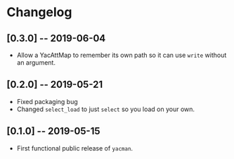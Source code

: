 # Changelog


## [0.3.0] -- 2019-06-04

- Allow a YacAttMap to remember its own path so it can use `write` without an argument.

## [0.2.0] -- 2019-05-21

- Fixed packaging bug
- Changed `select_load` to just `select` so you load on your own.

## [0.1.0] -- 2019-05-15

- First functional public release of `yacman`.